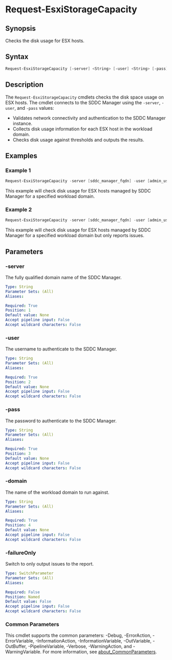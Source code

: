 # Request-EsxiStorageCapacity

## Synopsis

Checks the disk usage for ESX hosts.

## Syntax

```powershell
Request-EsxiStorageCapacity [-server] <String> [-user] <String> [-pass] <String> [-domain] <String> [-failureOnly] [<CommonParameters>]
```

## Description

The `Request-EsxiStorageCapacity` cmdlets checks the disk space usage on ESX hosts.
The cmdlet connects to the SDDC Manager using the `-server`, `-user`, and `-pass` values:

- Validates network connectivity and authentication to the SDDC Manager instance.
- Collects disk usage information for each ESX host in the workload domain.
- Checks disk usage against thresholds and outputs the results.

## Examples

### Example 1

```powershell
Request-EsxiStorageCapacity -server [sddc_manager_fqdn] -user [admin_username] -pass [admin_password] -domain [workload_domain_name]
```

This example will check disk usage for ESX hosts managed by SDDC Manager for a specified workload domain.

### Example 2

```powershell
Request-EsxiStorageCapacity -server [sddc_manager_fqdn] -user [admin_username] -pass [admin_password] -domain [workload_domain_name] -failureOnly
```

This example will check disk usage for ESX hosts managed by SDDC Manager for a specified workload domain but only reports issues.

## Parameters

### -server

The fully qualified domain name of the SDDC Manager.

```yaml
Type: String
Parameter Sets: (All)
Aliases:

Required: True
Position: 1
Default value: None
Accept pipeline input: False
Accept wildcard characters: False
```

### -user

The username to authenticate to the SDDC Manager.

```yaml
Type: String
Parameter Sets: (All)
Aliases:

Required: True
Position: 2
Default value: None
Accept pipeline input: False
Accept wildcard characters: False
```

### -pass

The password to authenticate to the SDDC Manager.

```yaml
Type: String
Parameter Sets: (All)
Aliases:

Required: True
Position: 3
Default value: None
Accept pipeline input: False
Accept wildcard characters: False
```

### -domain

The name of the workload domain to run against.

```yaml
Type: String
Parameter Sets: (All)
Aliases:

Required: True
Position: 4
Default value: None
Accept pipeline input: False
Accept wildcard characters: False
```

### -failureOnly

Switch to only output issues to the report.

```yaml
Type: SwitchParameter
Parameter Sets: (All)
Aliases:

Required: False
Position: Named
Default value: False
Accept pipeline input: False
Accept wildcard characters: False
```

### Common Parameters

This cmdlet supports the common parameters: -Debug, -ErrorAction, -ErrorVariable, -InformationAction, -InformationVariable, -OutVariable, -OutBuffer, -PipelineVariable, -Verbose, -WarningAction, and -WarningVariable. For more information, see [about_CommonParameters](http://go.microsoft.com/fwlink/?LinkID=113216).
